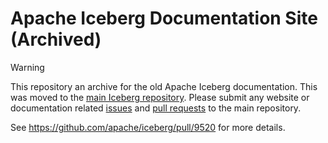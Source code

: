 <!--
  - Licensed to the Apache Software Foundation (ASF) under one
  - or more contributor license agreements.  See the NOTICE file
  - distributed with this work for additional information
  - regarding copyright ownership.  The ASF licenses this file
  - to you under the Apache License, Version 2.0 (the
  - "License"); you may not use this file except in compliance
  - with the License.  You may obtain a copy of the License at
  -
  -   http://www.apache.org/licenses/LICENSE-2.0
  -
  - Unless required by applicable law or agreed to in writing,
  - software distributed under the License is distributed on an
  - "AS IS" BASIS, WITHOUT WARRANTIES OR CONDITIONS OF ANY
  - KIND, either express or implied.  See the License for the
  - specific language governing permissions and limitations
  - under the License.
  -->

# Apache Iceberg Documentation Site (Archived)

> [!WARNING]  
> This repository an archive for the old Apache Iceberg documentation. This was moved to the [main Iceberg repository](https://github.com/apache/iceberg/tree/main/site).
> Please submit any website or documentation related [issues](https://github.com/apache/iceberg/issues) and [pull requests](https://github.com/apache/iceberg/pulls) to the
> main repository.

See https://github.com/apache/iceberg/pull/9520 for more details.
